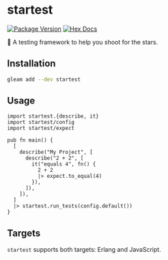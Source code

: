 # startest

[![Package Version](https://img.shields.io/hexpm/v/startest)](https://hex.pm/packages/startest)
[![Hex Docs](https://img.shields.io/badge/hex-docs-ffaff3)](https://hexdocs.pm/startest/)

🌠 A testing framework to help you shoot for the stars.

## Installation

```sh
gleam add --dev startest
```

## Usage

```gleam
import startest.{describe, it}
import startest/config
import startest/expect

pub fn main() {
  [
    describe("My Project", [
      describe("2 + 2", [
        it("equals 4", fn() {
          2 + 2
          |> expect.to_equal(4)
        }),
      ]),
    ]),
  ]
  |> startest.run_tests(config.default())
}
```

## Targets

`startest` supports both targets: Erlang and JavaScript.
